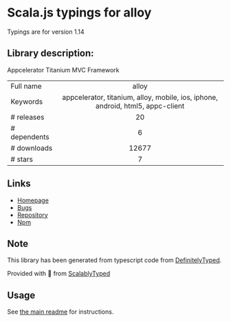 
# Scala.js typings for alloy

Typings are for version 1.14

## Library description:
Appcelerator Titanium MVC Framework

|                    |                 |
| ------------------ | :-------------: |
| Full name          | alloy |
| Keywords           | appcelerator, titanium, alloy, mobile, ios, iphone, android, html5, appc-client |
| # releases         | 20 |
| # dependents       | 6 |
| # downloads        | 12677 |
| # stars            | 7 |

## Links
- [Homepage](https://github.com/appcelerator/alloy#readme)
- [Bugs](https://jira.appcelerator.org/browse/ALOY)
- [Repository](https://github.com/appcelerator/alloy)
- [Npm](https://www.npmjs.com/package/alloy)
    


## Note
This library has been generated from typescript code from [DefinitelyTyped](https://definitelytyped.org).

Provided with :purple_heart: from [ScalablyTyped](https://github.com/oyvindberg/ScalablyTyped)

## Usage
See [the main readme](../../readme.md) for instructions.


